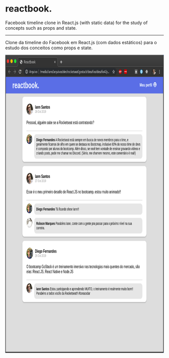 # reactbook.

Facebook timeline clone in React.js (with static data) for the study of concepts such as props and state.

_________________________________________________________________________________________________________________

Clone da timeline do Facebook em React.js (com dados estáticos) para o estudo dos conceitos como props e state.

<img src="desafio.png" alt="demo" height="950px" width="721px" />
